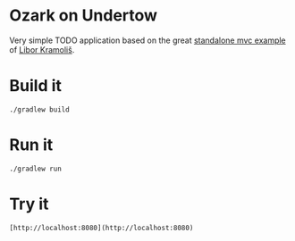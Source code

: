 # Ozark on Undertow

Very simple TODO application based on the great [standalone mvc example][standalone] of [Libor Kramoliš][libor].

# Build it

```
./gradlew build
```

# Run it

```
./gradlew run
```

# Try it

```
[http://localhost:8080](http://localhost:8080)
```

 [libor]: https://github.com/shamoh
 [standalone]: https://github.com/shamoh/standalone-javax-mvc
